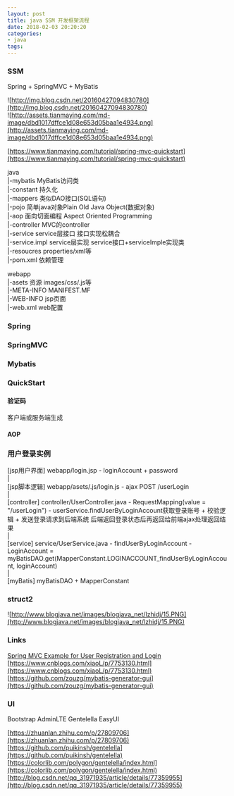 ```yaml
---
layout: post
title: java SSM 开发框架流程
date: 2018-02-03 20:20:20
categories:
- java
tags:
---
```


### SSM

Spring + SpringMVC + MyBatis

![http://img.blog.csdn.net/20160427094830780](http://img.blog.csdn.net/20160427094830780)  
![http://assets.tianmaying.com/md-image/dbd1017dffce1d08e653d05baa1e4934.png](http://assets.tianmaying.com/md-image/dbd1017dffce1d08e653d05baa1e4934.png)  

[https://www.tianmaying.com/tutorial/spring-mvc-quickstart](https://www.tianmaying.com/tutorial/spring-mvc-quickstart)  

java  
|-mybatis MyBatis访问类  
|-constant 持久化  
|-mappers 类似DAO接口(SQL语句)  
|-pojo 简单java对象Plain Old Java Object(数据对象)  
|-aop  面向切面编程 Aspect Oriented Programming  
|-controller MVC的controller  
|-service service层接口  接口实现松耦合  
|-service.impl service层实现 service接口+serviceImple实现类  
|-resoucres properties/xml等  
|-pom.xml 依赖管理  

webapp  
|-asets 资源 images/css/.js等  
|-META-INFO MANIFEST.MF  
|-WEB-INFO jsp页面  
|-web.xml web配置  

### Spring

### SpringMVC

### Mybatis

### QuickStart

#### 验证码

客户端或服务端生成

#### AOP

#### 

### 用户登录实例

[jsp用户界面] webapp/login.jsp - loginAccount + password  
 |  
[jsp脚本逻辑] webapp/asets/.js/login.js - ajax POST /userLogin  
 |  
[controller] controller/UserController.java - RequestMapping(value = "/userLogin")  - userService.findUserByLoginAccount获取登录账号 + 校验逻辑 + 发送登录请求到后端系统 后端返回登录状态后再返回给前端ajax处理返回结果  
 |    
[service] service/UserService.java - findUserByLoginAccount - LoginAccount =  myBatisDAO.get(MapperConstant.LOGINACCOUNT_findUserByLoginAccount, loginAccount)  
 |  
[myBatis] myBatisDAO + MapperConstant  



### struct2

![http://www.blogjava.net/images/blogjava_net/lzhidj/15.PNG](http://www.blogjava.net/images/blogjava_net/lzhidj/15.PNG)  


### Links

[Spring MVC Example for User Registration and Login](https://dzone.com/articles/spring-mvc-example-for-user-registration-and-login-1?edition=274902&utm_source=Daily%20Digest&utm_medium=email&utm_campaign=dd%202017-03-04)  
[https://www.cnblogs.com/xiaoL/p/7753130.html](https://www.cnblogs.com/xiaoL/p/7753130.html)    
[https://github.com/zouzg/mybatis-generator-gui](https://github.com/zouzg/mybatis-generator-gui)  

### UI

Bootstrap AdminLTE Gentelella EasyUI

[https://zhuanlan.zhihu.com/p/27809706](https://zhuanlan.zhihu.com/p/27809706)  
[https://github.com/puikinsh/gentelella](https://github.com/puikinsh/gentelella)  
[https://colorlib.com/polygon/gentelella/index.html](https://colorlib.com/polygon/gentelella/index.html)  
[http://blog.csdn.net/qq_31971935/article/details/77359955](http://blog.csdn.net/qq_31971935/article/details/77359955)  